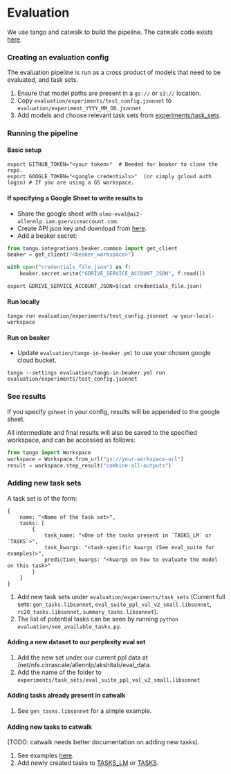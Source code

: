 
# Evaluation

We use tango and catwalk to build the pipeline.
The catwalk code exists [here](https://github.com/allenai/catwalk/tree/olmo-eval).

### Creating an evaluation config

The evaluation pipeline is run as a cross product of models that need to be evaluated, and task sets.

1. Ensure that model paths are present in a `gs://` or `s3://` location.
2. Copy `evaluation/experiments/test_config.jsonnet` to `evaluation/experiment_YYYY_MM_DD.jsonnet`
3. Add models and choose relevant task sets from [experiments/task_sets](evaluation/experiments/task_sets).

### Running the pipeline

#### Basic setup

```commandline 
export GITHUB_TOKEN="<your token>"  # Needed for beaker to clone the repo.
export GOOGLE_TOKEN="<google credentials>"  (or simply gcloud auth login) # If you are using a GS workspace.
```

#### If specifying a Google Sheet to write results to

* Share the google sheet with `olmo-eval@ai2-allennlp.iam.gserviceaccount.com`.
* Create API json key and download from [here](https://console.cloud.google.com/iam-admin/serviceaccounts/details/101308414346962828659;edit=true/keys?project=ai2-allennlp).
* Add a beaker secret:

```python
from tango.integrations.beaker.common import get_client
beaker = get_client("<beaker_workspace>")

with open("credentials_file.json") as f:
    beaker.secret.write("GDRIVE_SERVICE_ACCOUNT_JSON", f.read())
```

```commandline
export GDRIVE_SERVICE_ACCOUNT_JSON=$(cat credentials_file.json)
```

#### Run locally

```commandline
tango run evaluation/experiments/test_config.jsonnet -w your-local-workspace
```

#### Run on beaker

* Update `evaluation/tango-in-beaker.yml` to use your chosen google cloud bucket.

```commandline
tango --settings evaluation/tango-in-beaker.yml run evaluation/experiments/test_config.jsonnet
```

### See results

If you specify `gsheet` in your config, results will be appended to the google sheet.

All intermediate and final results will also be saved to the specified workspace, and can be accessed as follows:

```python
from tango import Workspace
workspace = Workspace.from_url("gs://your-workspace-url")
result = workspace.step_result("combine-all-outputs")
```


### Adding new task sets

A task set is of the form:

```jsonnet
{
    name: "<Name of the task set>",
    tasks: [
        {
            task_name: "<One of the tasks present in `TASKS_LM` or `TASKS`>",
            task_kwargs: "<task-specific kwargs (See eval_suite for examples)>",
            prediction_kwargs: "<kwargs on how to evaluate the model on this task>"
        }
    ]
}
```

1. Add new task sets under `evaluation/experiments/task_sets` (Current full sets: `gen_tasks.libsonnet`, `eval_suite_ppl_val_v2_small.libsonnet`, `rc20_tasks.libsonnet`, `summary_tasks.libsonnet`).
2. The list of potential tasks can be seen by running `python evaluation/see_available_tasks.py`. 


#### Adding a new dataset to our perplexity eval set

1. Add the new set under our current ppl data at /net/nfs.cirrascale/allennlp/akshitab/eval_data.
2. Add the name of the folder to `experiments/task_sets/eval_suite_ppl_val_v2_small.libsonnet`

#### Adding tasks already present in catwalk

1. See `gen_tasks.libsonnet` for a simple example.

#### Adding new tasks to catwalk

(TODO: catwalk needs better documentation on adding new tasks).
1. See examples [here](https://github.com/allenai/catwalk/tree/olmo-eval/catwalk/tasks).
2. Add newly created tasks to [TASKS_LM](https://github.com/allenai/catwalk/blob/olmo-eval/catwalk/tasks/tasks_lm.py)
 or [TASKS](https://github.com/allenai/catwalk/blob/olmo-eval/catwalk/tasks/__init__.py).
